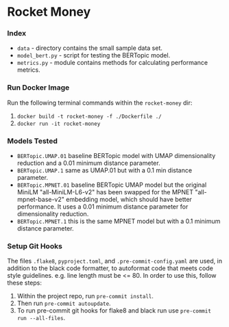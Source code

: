 # Rocket Money

### Index

- `data` - directory contains the small sample data set.
- `model_bert.py` - script for testing the BERTopic model.
- `metrics.py` - module contains methods for calculating performance metrics.

### Run Docker Image

Run the following terminal commands within the `rocket-money` dir:

1. `docker build -t rocket-money -f ./Dockerfile ./`
2. `docker run -it rocket-money`

### Models Tested

- `BERTopic.UMAP.01` baseline BERTopic model with UMAP dimensionality reduction
and a 0.01 minimum distance parameter.
- `BERTopic.UMAP.1` same as UMAP.01 but with a 0.1 min distance parameter.
- `BERTopic.MPNET.01` baseline BERTopic UMAP model but the original MiniLM
"all-MiniLM-L6-v2" has been swapped for the MPNET "all-mpnet-base-v2" embedding
model, which should have better performance. It uses a 0.01 minimum distance
parameter for dimensionality reduction.
- `BERTopic.MPNET.1` this is the same MPNET model but with a 0.1 minimum
distance parameter.

### Setup Git Hooks

The files `.flake8`, `pyproject.toml`, and `.pre-commit-config.yaml` are used, 
in addition to the black code formatter, to autoformat code that meets code
style guidelines. e.g. line length must be <= 80. In order to use this, follow 
these steps:

1. Within the project repo, run `pre-commit install`.
2. Then run `pre-commit autoupdate`.
3. To run pre-commit git hooks for flake8 and black run use 
`pre-commit run --all-files`.